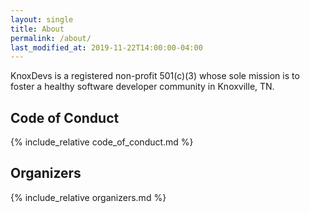 ```yaml
---
layout: single
title: About
permalink: /about/
last_modified_at: 2019-11-22T14:00:00-04:00
---
```

KnoxDevs is a registered non-profit 501(c)(3) whose sole mission is to foster a healthy software developer community in Knoxville, TN.

<h2 id="Code+of+Conduct">Code of Conduct</h2>

{% include_relative code_of_conduct.md %}

<h2 id="Organizers">Organizers</h2>

{% include_relative organizers.md %}